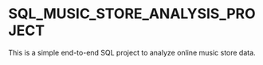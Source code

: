 # SQL_MUSIC_STORE_ANALYSIS_PROJECT
This is a simple end-to-end SQL project to analyze online music store data.

